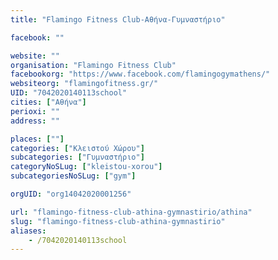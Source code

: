 ```yaml
---
title: "Flamingo Fitness Club-Αθήνα-Γυμναστήριο"

facebook: ""

website: ""
organisation: "Flamingo Fitness Club"
facebookorg: "https://www.facebook.com/flamingogymathens/"
websiteorg: "flamingofitness.gr/"
UID: "7042020140113school"
cities: ["Αθήνα"]
perioxi: ""
address: ""

places: [""]
categories: ["Κλειστού Χώρου"]
subcategories: ["Γυμναστήριο"]
categoryNoSLug: ["kleistou-xorou"]
subcategoriesNoSLug: ["gym"]

orgUID: "org14042020001256"

url: "flamingo-fitness-club-athina-gymnastirio/athina"
slug: "flamingo-fitness-club-athina-gymnastirio"
aliases:
    - /7042020140113school
---
```





